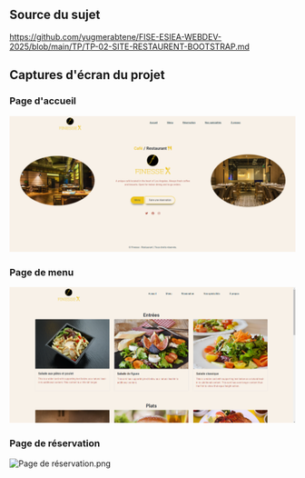 ## Source du sujet
https://github.com/yugmerabtene/FISE-ESIEA-WEBDEV-2025/blob/main/TP/TP-02-SITE-RESTAURENT-BOOTSTRAP.md

## Captures d'écran du projet

### Page d'accueil
![Page d'accueil.png](miscellaneous/Page%20d%27accueil.png)

### Page de menu
![Page de menu.png](miscellaneous/Page%20de%20menu.png)

### Page de réservation
![Page de réservation.png](miscellaneous/Page%20de%20r%C3%A9servation.png)
